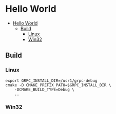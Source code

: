 # Hello World

- [Hello World](#hello-world)
  - [Build](#build)
    - [Linux](#linux)
    - [Win32](#win32)

## Build

### Linux

    export GRPC_INSTALL_DIR=/usr1/grpc-debug
    cmake -D CMAKE_PREFIX_PATH=$GRPC_INSTALL_DIR \
        -DCMAKE_BUILD_TYPE=Debug \
        ..

### Win32

